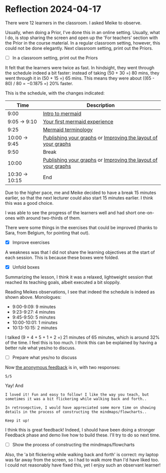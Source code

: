 # Reflection 2024-04-17

There were 12 learners in the classroom.
I asked Meike to observe.

Usually, when doing a Prior, I've done this in an online
setting. Usually, what I do, is stop sharing the screen
and open up the 'For teachers' section with the Prior in the
course material. In a regular classroom setting, however, this
could not be done elegantly. Next classroom setting, print out the Priors.

- [ ] In a classroom setting, print out the Priors

It felt that the learners were twice as fast. In hindsight,
they went through the schedule indeed a bit faster:
instead of taking (50 + 30 =) 80 mins,
they went through it in (50 + 15 =) 65 mins.
This means they were about ((65 - 80) / 80 = −0.1875 =) 20% faster.

This is the schedule, with the changes indicated:

Time |Description
-----|-----------
9:00 |[Intro to mermaid](../../docs/sessions/intro_to_mermaid.md)
9:05 -> 9:10 |[Your first mermaid experience](../../docs/sessions/first_experience.md)
9:25 |[Mermaid terminology](../../docs/sessions/mermaid_terminology.md)
10:00 -> 9:45 |[Publishing your graphs](../../docs/sessions/publishing_graphs.md) or [Improving the layout of your graphs](../../docs/sessions/improving_layout.md)
9:50 |Break
10:00 |[Publishing your graphs](../../docs/sessions/publishing_graphs.md) or [Improving the layout of your graphs](../../docs/sessions/improving_layout.md)
10:30 -> 10:15 |End

Due to the higher pace, me and Meike decided to have a break 15 minutes earlier,
so that the next lecturer could also start 15 minutes earlier.
I think this was a good choice.

I was able to see the progress of the learners well and had short one-on-ones
with around two-thirds of them.

There were some things in the exercises that could be improved (thanks
to Sara, from Belgium, for pointing that out).

- [x] Improve exercises

A weakness was that I did not share the learning objectives at the start of
each session. This is because these boxes were folded.

- [x] Unfold boxes

Summarizing the lesson, I think it was a relaxed, lightweight session
that reached its teaching goals, albeit executed a bit sloppily.

Reading Meikes observations, I see that indeed the schedule is indeed
as shown above. Monologues:

- 9:00-9:09: 9 minutes
- 9:23-9:27: 4 minutes
- 9:45-9:50: 5 minutes
- 10:00-10:01: 1 minutes
- 10:13-10:15: 2 minutes

I talked (9 + 4 + 5 + 1 + 2 =) 21 minutes of 65 minutes,
which is around 32% of the time. I feel this is too much.
I think this can be explained by having a better rule what yes/no
to discuss.

- [ ] Prepare what yes/no to discuss

Now [the anonymous feedback](../../evaluations/20241017/README.md) is in,
with two responses:

```text
5/5
```

Yay! And

```text
I loved it! Fun and easy to follow! I like the way you teach, but sometimes it was a bit flickering while walking back and forth.. 

In retrosepctive, I would have appreciated some more time on showing details in the process of constructing the mindmaps/flowcharts..

Keep it up!
```

I think this is great feedback! Indeed, 
I should have been doing a stronger
Feedback phase and demo live how to build these. I'll try to do so next time.

- [ ] Show the process of constructing the mindmaps/flowcharts

Also, the 'a bit flickering while walking back and forth' is correct: my laptop
was far away from the screen, so I had to walk more than I'd have liked too.
I could not reasonably have fixed this, yet I enjoy such an observant learner!
